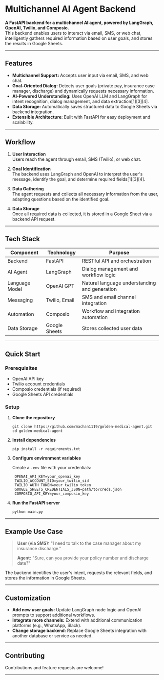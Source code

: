# Multichannel AI Agent Backend

**A FastAPI backend for a multichannel AI agent, powered by LangGraph, OpenAI, Twilio, and Composio.**  
This backend enables users to interact via email, SMS, or web chat, intelligently gathers required information based on user goals, and stores the results in Google Sheets.

---

## Features

- **Multichannel Support:** Accepts user input via email, SMS, and web chat.
- **Goal-Oriented Dialog:** Detects user goals (private pay, insurance case manager, discharge) and dynamically requests necessary information.
- **AI-Powered Understanding:** Uses OpenAI LLM and LangGraph for intent recognition, dialog management, and data extraction[1][3][4].
- **Data Storage:** Automatically saves structured data to Google Sheets via backend integration.
- **Extensible Architecture:** Built with FastAPI for easy deployment and scalability.

---

## Workflow

1. **User Interaction**  
   Users reach the agent through email, SMS (Twilio), or web chat.

2. **Goal Identification**  
   The backend uses LangGraph and OpenAI to interpret the user's message, identify the goal, and determine required fields[1][3][4].

3. **Data Gathering**  
   The agent requests and collects all necessary information from the user, adapting questions based on the identified goal.

4. **Data Storage**  
   Once all required data is collected, it is stored in a Google Sheet via a backend API request.

---

## Tech Stack

| Component          | Technology      | Purpose                                              |
|--------------------|----------------|------------------------------------------------------|
| Backend            | FastAPI         | RESTful API and orchestration                        |
| AI Agent           | LangGraph       | Dialog management and workflow logic                 |
| Language Model     | OpenAI GPT      | Natural language understanding and generation        |
| Messaging          | Twilio, Email   | SMS and email channel integration                    |
| Automation         | Composio        | Workflow and integration automation                  |
| Data Storage       | Google Sheets   | Stores collected user data                           |

---

## Quick Start

### Prerequisites

- OpenAI API key
- Twilio account credentials
- Composio credentials (if required)
- Google Sheets API credentials

### Setup

1. **Clone the repository**

   ```
   git clone https://github.com/machan1119/golden-medical-agent.git
   cd golden-medical-agent
   ```

2. **Install dependencies**

   ```
   pip install -r requirements.txt
   ```

3. **Configure environment variables**
   
   Create a `.env` file with your credentials:

   ```
    OPENAI_API_KEY=your_openai_key
    TWILIO_ACCOUNT_SID=your_twilio_sid
    TWILIO_AUTH_TOKEN=your_twilio_token
    GOOGLE_SHEETS_CREDENTIALS_JSON=path/to/creds.json
    COMPOSIO_API_KEY=your_composio_key
   ```

4. **Run the FastAPI server**

   ```
   python main.py
   ```


---

## Example Use Case

> **User (via SMS):** "I need to talk to the case manager about my insurance discharge."
>
> **Agent:** "Sure, can you provide your policy number and discharge date?"

The backend identifies the user's intent, requests the relevant fields, and stores the information in Google Sheets.

---

## Customization

- **Add new user goals:** Update LangGraph node logic and OpenAI prompts to support additional workflows.
- **Integrate more channels:** Extend with additional communication platforms (e.g., WhatsApp, Slack).
- **Change storage backend:** Replace Google Sheets integration with another database or service as needed.

---

## Contributing

Contributions and feature requests are welcome!

---
